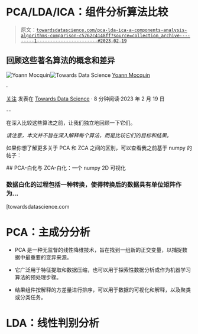 # PCA/LDA/ICA：组件分析算法比较

> 原文：[`towardsdatascience.com/pca-lda-ica-a-components-analysis-algorithms-comparison-c5762c4148ff?source=collection_archive---------1-----------------------#2023-02-19`](https://towardsdatascience.com/pca-lda-ica-a-components-analysis-algorithms-comparison-c5762c4148ff?source=collection_archive---------1-----------------------#2023-02-19)

## 回顾这些著名算法的概念和差异

[](https://mocquin.medium.com/?source=post_page-----c5762c4148ff--------------------------------)![Yoann Mocquin](https://mocquin.medium.com/?source=post_page-----c5762c4148ff--------------------------------)[](https://towardsdatascience.com/?source=post_page-----c5762c4148ff--------------------------------)![Towards Data Science](https://towardsdatascience.com/?source=post_page-----c5762c4148ff--------------------------------) [Yoann Mocquin](https://mocquin.medium.com/?source=post_page-----c5762c4148ff--------------------------------)

·

[关注](https://medium.com/m/signin?actionUrl=https%3A%2F%2Fmedium.com%2F_%2Fsubscribe%2Fuser%2F173731d06320&operation=register&redirect=https%3A%2F%2Ftowardsdatascience.com%2Fpca-lda-ica-a-components-analysis-algorithms-comparison-c5762c4148ff&user=Yoann+Mocquin&userId=173731d06320&source=post_page-173731d06320----c5762c4148ff---------------------post_header-----------) 发表在 [Towards Data Science](https://towardsdatascience.com/?source=post_page-----c5762c4148ff--------------------------------) · 8 分钟阅读·2023 年 2 月 19 日[](https://medium.com/m/signin?actionUrl=https%3A%2F%2Fmedium.com%2F_%2Fvote%2Ftowards-data-science%2Fc5762c4148ff&operation=register&redirect=https%3A%2F%2Ftowardsdatascience.com%2Fpca-lda-ica-a-components-analysis-algorithms-comparison-c5762c4148ff&user=Yoann+Mocquin&userId=173731d06320&source=-----c5762c4148ff---------------------clap_footer-----------)

--

[](https://medium.com/m/signin?actionUrl=https%3A%2F%2Fmedium.com%2F_%2Fbookmark%2Fp%2Fc5762c4148ff&operation=register&redirect=https%3A%2F%2Ftowardsdatascience.com%2Fpca-lda-ica-a-components-analysis-algorithms-comparison-c5762c4148ff&source=-----c5762c4148ff---------------------bookmark_footer-----------)

在深入比较这些算法之前，让我们独立地回顾一下它们。

*请注意，本文并不旨在深入解释每个算法，而是比较它们的目标和结果。*

如果你想了解更多关于 PCA 和 ZCA 之间的区别，可以查看我之前基于 numpy 的帖子：

[](/pca-whitening-vs-zca-whitening-a-numpy-2d-visual-518b32033edf?source=post_page-----c5762c4148ff--------------------------------) ## PCA-白化与 ZCA-白化：一个 numpy 2D 可视化

### 数据白化的过程包括一种转换，使得转换后的数据具有单位矩阵作为…

[towardsdatascience.com

# PCA：主成分分析

+   PCA 是一种无监督的线性降维技术，旨在找到一组新的正交变量，以捕捉数据中最重要的变异来源。

+   它广泛用于特征提取和数据压缩，也可以用于探索性数据分析或作为机器学习算法的预处理步骤。

+   结果组件按解释的方差量进行排序，可以用于数据的可视化和解释，以及聚类或分类任务。

# LDA：线性判别分析
